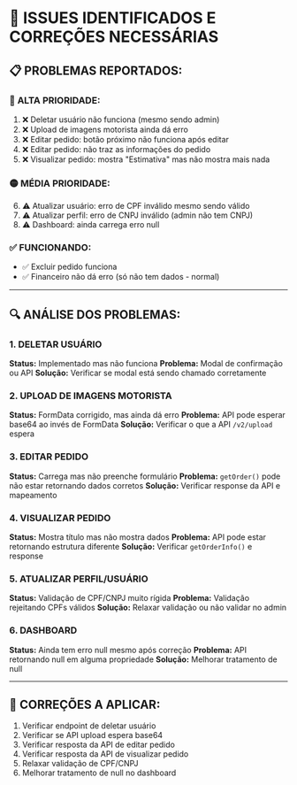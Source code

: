 # 🐛 ISSUES IDENTIFICADOS E CORREÇÕES NECESSÁRIAS

## 📋 **PROBLEMAS REPORTADOS:**

### 🔴 **ALTA PRIORIDADE:**
1. ❌ Deletar usuário não funciona (mesmo sendo admin)
2. ❌ Upload de imagens motorista ainda dá erro
3. ❌ Editar pedido: botão próximo não funciona após editar
4. ❌ Editar pedido: não traz as informações do pedido
5. ❌ Visualizar pedido: mostra "Estimativa" mas não mostra mais nada

### 🟡 **MÉDIA PRIORIDADE:**
6. ⚠️ Atualizar usuário: erro de CPF inválido mesmo sendo válido
7. ⚠️ Atualizar perfil: erro de CNPJ inválido (admin não tem CNPJ)
8. ⚠️ Dashboard: ainda carrega erro null

### ✅ **FUNCIONANDO:**
- ✅ Excluir pedido funciona
- ✅ Financeiro não dá erro (só não tem dados - normal)

---

## 🔍 **ANÁLISE DOS PROBLEMAS:**

### **1. DELETAR USUÁRIO**
**Status:** Implementado mas não funciona
**Problema:** Modal de confirmação ou API
**Solução:** Verificar se modal está sendo chamado corretamente

### **2. UPLOAD DE IMAGENS MOTORISTA**
**Status:** FormData corrigido, mas ainda dá erro
**Problema:** API pode esperar base64 ao invés de FormData
**Solução:** Verificar o que a API `/v2/upload` espera

### **3. EDITAR PEDIDO**
**Status:** Carrega mas não preenche formulário
**Problema:** `getOrder()` pode não estar retornando dados corretos
**Solução:** Verificar response da API e mapeamento

### **4. VISUALIZAR PEDIDO**
**Status:** Mostra título mas não mostra dados
**Problema:** API pode estar retornando estrutura diferente
**Solução:** Verificar `getOrderInfo()` e response

### **5. ATUALIZAR PERFIL/USUÁRIO**
**Status:** Validação de CPF/CNPJ muito rígida
**Problema:** Validação rejeitando CPFs válidos
**Solução:** Relaxar validação ou não validar no admin

### **6. DASHBOARD**
**Status:** Ainda tem erro null mesmo após correção
**Problema:** API retornando null em alguma propriedade
**Solução:** Melhorar tratamento de null

---

## 🔧 **CORREÇÕES A APLICAR:**

1. Verificar endpoint de deletar usuário
2. Verificar se API upload espera base64
3. Verificar resposta da API de editar pedido
4. Verificar resposta da API de visualizar pedido
5. Relaxar validação de CPF/CNPJ
6. Melhorar tratamento de null no dashboard

